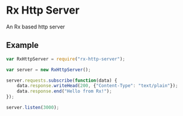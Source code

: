 Rx Http Server
==============
An Rx based http server

Example
-------
```javascript
var RxHttpServer = require("rx-http-server");

var server = new RxHttpServer();

server.requests.subscribe(function(data) {
    data.response.writeHead(200, {"Content-Type": "text/plain"});
    data.response.end("Hello from Rx!");
});

server.listen(3000);
```
